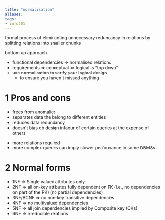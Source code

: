 ```yaml
---
title: "normalisation"
aliases: 
tags: 
- info201
---
```


formal process of eliminanting unnecessary redundancy in relations by splitting relations into smaller chunks

bottom up approach
- functional dependencies ⇒ normalised relations
- requirements ⇒ conceptual ≫ logical is "top down"
- use normalisation to verify your logical design
	- to ensure you haven't missed anything

# 1 Pros and cons

+ frees from anomalies
+ separates data the belong to different entities
+ reduces data redundancy
+ doesn't bias db design infaour of certain queries at the expense of others

- more relations required
- more complex queries can imply slower performance in some DBMSs

# 2 Normal forms
- 1NF ⇒ Single valued attributes only
- 2NF ⇒ all on-key attibutes fully dependent on PK (i.e., no dependencies on part of the PK) (no partial dependencies)
- 3NF/BCNF ⇒ no non-key transitive dependencies
- 4NF ⇒ no multivalued dependencies
- 5NF ⇒ all join dependencies implied by Composite key (CKs)
- 6NF ⇒ irreducible relations
